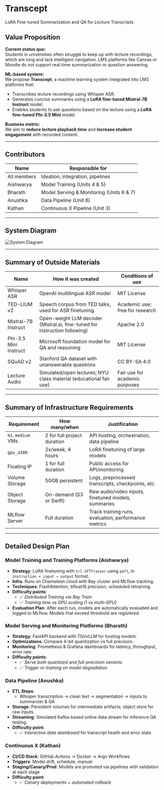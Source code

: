 # Transcept  
LoRA Fine-tuned Summarization and QA for Lecture Transcripts

## Value Proposition

**Current status quo:**  
Students in universities often struggle to keep up with lecture recordings, which are long and lack intelligent navigation. LMS platforms like Canvas or Moodle do not support real-time summarization or question answering.

**ML-based system:**  
We propose **Transcept**, a machine learning system integrated into LMS platforms that:
- Transcribes lecture recordings using Whisper ASR.
- Generates concise summaries using a **LoRA fine-tuned Mistral-7B Instruct** model.
- Enables students to ask questions based on the lecture using a **LoRA fine-tuned Phi-3.5 Mini** model.

**Business metric:**  
We aim to **reduce lecture playback time** and **increase student engagement** with recorded content.

---

## Contributors

| Name        | Responsible for                      |
|-------------|--------------------------------------|
| All members | Ideation, integration, pipelines     |
| Aishwarya   | Model Training (Units 4 & 5)          |
| Bharath     | Model Serving & Monitoring (Units 6 & 7) |
| Anushka     | Data Pipeline (Unit 8)               |
| Kathan      | Continuous X Pipeline (Unit 3)       |

---

## System Diagram

![System Diagram](./Blank%20diagram%20(3).png)

---

## Summary of Outside Materials

| Name              | How it was created                                                                 | Conditions of use                          |
|-------------------|--------------------------------------------------------------------------------------|---------------------------------------------|
| Whisper ASR       | OpenAI multilingual ASR model                                                       | MIT License                                 |
| TED-LIUM v2       | Speech corpus from TED talks, used for ASR finetuning                              | Academic use; free for research             |
| Mistral-7B Instruct | Open-weight LLM decoder (Mistral.ai, fine-tuned for instruction following)       | Apache 2.0                                  |
| Phi-3.5 Mini Instruct | Microsoft foundation model for QA and reasoning                                | MIT License                                 |
| SQuAD v2          | Stanford QA dataset with unanswerable questions                                     | CC BY-SA 4.0                                |
| Lecture Audio     | Simulated/open lectures; NYU class material (educational fair use)                  | Fair use for academic purposes              |

---

## Summary of Infrastructure Requirements

| Requirement       | How many/when                        | Justification                                               |
|------------------|--------------------------------------|-------------------------------------------------------------|
| `m1.medium` VMs   | 2 for full project duration          | API hosting, orchestration, data pipeline                   |
| `gpu_a100`        | 2x/week, 4 hours                     | LoRA finetuning of large models                             |
| Floating IP       | 1 for full duration                  | Public access for API/monitoring                           |
| Volume Storage    | 50GB persistent                      | Logs, preprocessed transcripts, checkpoints, etc.           |
| Object Storage    | On-demand (S3 or Swift)              | Raw audio/video inputs, finetuned models, summaries         |
| MLflow Server     | Full duration                        | Track training runs, evaluation, performance metrics        |

---

## Detailed Design Plan

### Model Training and Training Platforms (Aishwarya)

- **Strategy**: LoRA finetuning with `trl.SFTTrainer` using `peft`, in `instruction + input → output` format.
- **Infra**: Runs on Chameleon cloud with Ray cluster and MLflow tracking.
- **Techniques**: FlashAttention, bfloat16 precision, scheduled retraining.
- **Difficulty points**:
  - ✅ *Distributed Training via Ray Train*  
  - ✅ *Training time vs GPU scaling (1 vs multi-GPU)*  
- **Evaluation Plan**: After each run, models are automatically evaluated and logged to MLflow. Models that exceed threshold are registered.

### Model Serving and Monitoring Platforms (Bharath)

- **Strategy**: FastAPI backend with TGI/vLLM for hosting models.
- **Optimizations**: Compare 4-bit quantization vs full precision.
- **Monitoring**: Prometheus & Grafana dashboards for latency, throughput, error rate.
- **Difficulty points**:
  - ✅ *Serve both quantized and full-precision variants*  
  - ✅ *Trigger re-training on model degradation*  

### Data Pipeline (Anushka)

- **ETL Steps**:
  - Whisper transcription → clean text → segmentation → inputs to summarizer & QA
- **Storage**: Persistent volumes for intermediate artifacts; object store for raw inputs.
- **Streaming**: Simulated Kafka-based online data stream for inference QA testing.
- **Difficulty point**:
  - ✅ *Interactive data dashboard* for transcript health and error stats

### Continuous X (Kathan)

- **CI/CD Stack**: GitHub Actions → Docker → Argo Workflows
- **Triggers**: Model drift, schedule, manual
- **Staging/Canary/Prod**: Models are promoted via pipelines with validation at each stage
- **Difficulty point**:
  - ✅ *Canary deployments + automated rollback*
